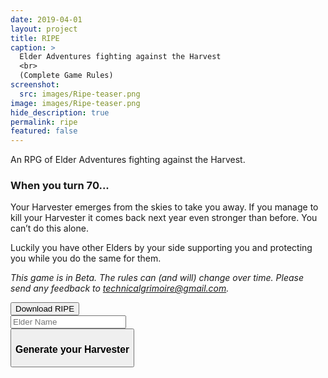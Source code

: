 ```yaml
---
date: 2019-04-01
layout: project
title: RIPE
caption: >
  Elder Adventures fighting against the Harvest
  <br>
  (Complete Game Rules)
screenshot:
  src: images/Ripe-teaser.png
image: images/Ripe-teaser.png
hide_description: true
permalink: ripe
featured: false
---
```


An RPG of Elder Adventures fighting against the Harvest.

### When you turn 70...

Your Harvester emerges from the skies to take you away. If you manage to kill your Harvester it comes back next year even stronger than before. You can’t do this alone. 

Luckily you have other Elders by your side supporting you and protecting you while you do the same for them.

*This game is in Beta. The rules can (and will) change over time. Please send any feedback to technicalgrimoire@gmail.com.*

<div class="row centerButtons">
 <div class="col-md-7 col-7">
    <button class="btn wyrd-btn" onclick="location.href='/files/Ripe_Beta46.pdf'" type="button">Download RIPE</button>
 </div>
</div>

<div class="row centerButtons">
<div class="col-md-6 col-12">
    <input type="text" id="ElderName" placeholder="Elder Name">
  </div>
<div class="col-md-7 col-7">
    <button class="btn tempered-btn notransition" onclick="ripe_generate()">
      <h3 id="slotBtn">Generate your Harvester</h3>
    </button>
  </div>
</div>

<div class="container generatorCard" id="harvesterCard" style="display:none;">
  <div style="display:flex;justify-content:space-between;">
    <h2 id="harvesterName" style="margin-top:0px;">Name's Harvester</h2>
  </div>
  <p id="harvesterDesc">A simple but well-crafted blade</p>
</div>

<script async src="/assets/js/mods-eng-basic.js" language="javascript" type="text/javascript"></script>
<script async src="/assets/js/tracery.js" language="javascript" type="text/javascript"></script>
<script async src="/assets/js/seedrandom.min.js" language="javascript" type="text/javascript"></script>
<script async src="/assets/generator_resources/ripe.js" language="javascript" type="text/javascript"></script>